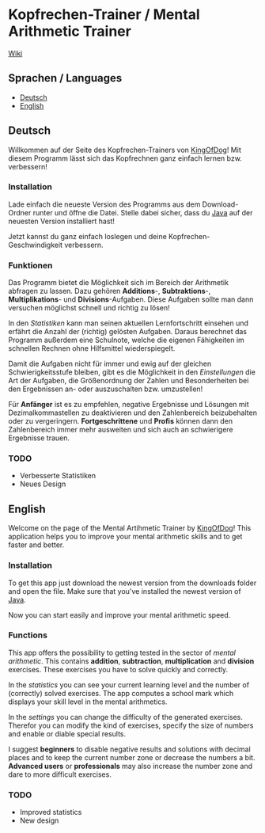 # Kopfrechen-Trainer / Mental Arithmetic Trainer

[Wiki](https://github.com/KingOfDog/Kopfrechen-Trainer/wiki)

## Sprachen / Languages
- [Deutsch](#deutsch)
- [English](#english)

## Deutsch
Willkommen auf der Seite des Kopfrechen-Trainers von [KingOfDog](http://youtube.com/KingOfDog)! Mit diesem Programm lässt sich das Kopfrechnen ganz einfach lernen bzw. verbessern!

### Installation
Lade einfach die neueste Version des Programms aus dem Download-Ordner runter und öffne die Datei. Stelle dabei sicher, dass du [Java](http://java.com/download) auf der neuesten Version installiert hast!

Jetzt kannst du ganz einfach loslegen und deine Kopfrechen-Geschwindigkeit verbessern.

### Funktionen
Das Programm bietet die Möglichkeit sich im Bereich der Arithmetik abfragen zu lassen. Dazu gehören **Additions**-, **Subtraktions**-, **Multiplikations**- und **Divisions**-Aufgaben. Diese Aufgaben sollte man dann versuchen möglichst schnell und richtig zu lösen!

In den *Statistiken* kann man seinen aktuellen Lernfortschritt einsehen und erfährt die Anzahl der (richtig) gelösten Aufgaben. Daraus berechnet das Programm außerdem eine Schulnote, welche die eigenen Fähigkeiten im schnellen Rechnen ohne Hilfsmittel wiederspiegelt.

Damit die Aufgaben nicht für immer und ewig auf der gleichen Schwierigkeitsstufe bleiben, gibt es die Möglichkeit in den *Einstellungen* die Art der Aufgaben, die Größenordnung der Zahlen und Besonderheiten bei den Ergebnissen an- oder auszuschalten bzw. umzustellen!

Für **Anfänger** ist es zu empfehlen, negative Ergebnisse und Lösungen mit Dezimalkommastellen zu deaktivieren und den Zahlenbereich beizubehalten oder zu vergeringern.
**Fortgeschrittene** und **Profis** können dann den Zahlenbereich immer mehr ausweiten und sich auch an schwierigere Ergebnisse trauen.

### TODO
- Verbesserte Statistiken
- Neues Design

## English
Welcome on the page of the Mental Artihmetic Trainer by [KingOfDog](http://youtube.com/KingOfDog)! This application helps you to improve your mental arithmetic skills and to get faster and better.

### Installation
To get this app just download the newest version from the downloads folder and open the file. Make sure that you've installed the newest version of [Java](http://java.com/download). 

Now you can start easily and improve your mental arithmetic speed.

### Functions
This app offers the possibility to getting tested in the sector of *mental arithmetic*. This contains **addition**, **subtraction**, **multiplication** and **division** exercises. These exercises you have to solve quickly and correctly.

In the *statistics* you can see your current learning level and the number of (correctly) solved exercises. The app computes a school mark which displays your skill level in the mental arithmetics.

In the *settings* you can change the difficulty of the generated exercises. Therefor you can modify the kind of exercises, specify the size of numbers and enable or diable special results.

I suggest **beginners** to disable negative results and solutions with decimal places and to keep the current number zone or decrease the numbers a bit.
**Advanced users** or **professionals** may also increase the number zone and dare to more difficult exercises.

### TODO
- Improved statistics
- New design
